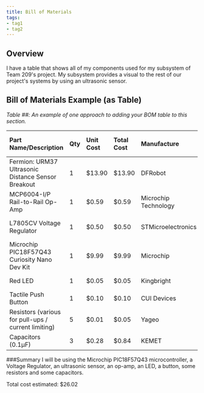```yaml
---
title: Bill of Materials
tags:
- tag1
- tag2
---
```


## Overview
I have a table that shows all of my components used for my subsystem of Team 209's project. My subsystem provides a visual to the rest of our project's systems by using an ultrasonic sensor.

## Bill of Materials Example (as Table)

*Table ##: An example of one approach to adding your BOM table to this section.*

| **Part Name/Description** | **Qty** | **Unit Cost** | **Total Cost** | **Manufacture** | **Manufacturer #** | **Vendor** | **Vendor Part #** | **Vendor Link** |**Datasheet Link** | **# Ordered** | **Date Ordered** | **# Recieved** | **Schematic Reference Designators** |
|:--------------------|:----|:---------------|:-----|:--------|:-----|:-----|:----|:-----|:-----|:-----|:-----|:-----|:-----|
Fermion: URM37 Ultrasonic Distance Sensor Breakout | 1 | $13.90 | $13.90 | DFRobot |	SEN0001 | Digikey | 1738-1027-ND | [Link](https://www.digikey.com/en/products/detail/dfrobot/SEN0001/6588449) | [Datasheet](https://mm.digikey.com/Volume0/opasdata/d220001/medias/docus/6063/SEN0001.pdf) | 1 | 2025-10-31 | 1 | U3 |
MCP6004-I/P Rail-to-Rail Op-Amp | 1 | $0.59 | $0.59 | Microchip Technology | MCP6004-I/P | Digikey | MCP6004-I/P-ND | [Link](https://www.digikey.com/en/products/detail/microchip-technology/MCP6004-I-P/523060) | [Datasheet](https://ww1.microchip.com/downloads/en/DeviceDoc/MCP6001-1R-1U-2-4-1-MHz-Low-Power-Op-Amp-DS20001733L.pdf) | 1 | 2025-10-31 | 1 | U14 |
L7805CV Voltage Regulator | 1 | $0.50 | $0.50 | STMicroelectronics | L7805CV | Digikey | 497-1443-5-ND | [Link](https://www.digikey.com/en/products/detail/stmicroelectronics/L7805CV/585964) | [Datasheet](https://www.st.com/content/ccc/resource/technical/document/datasheet/41/4f/b3/b0/12/d4/47/88/CD00000444.pdf/files/CD00000444.pdf/jcr:content/translations/en.CD00000444.pdf) | 1 | 2025-10-31 | 1 | U2 |
Microchip PIC18F57Q43 Curiosity Nano Dev Kit	| 1 | $9.99 | $9.99 | Microchip |	DM164150 | Microchip Direct | DM164150 | [Link](https://www.microchipdirect.com/dev-tools/DM164150?productLoaded=true&allDevTools=true) | [Datasheet](https://ww1.microchip.com/downloads/aemDocuments/documents/MCU08/ProductDocuments/DataSheets/PIC18F27-47-57Q43-Microcontroller-Data-Sheet-XLP-DS40002147.pdf) | 1 | 2025-10-31 | 1 | U1 | 
Red LED | 1 | $0.05 | $0.05 | Kingbright | WP710A10SRD14V | Digikey | 25610483 | [Link](https://www.digikey.com/en/products/detail/kingbright/WP710A10SRD14V/25610483) | [Datasheet](https://www.kingbrightusa.com/images/catalog/SPEC/WP710A10SRD14V.pdf) | 1 | 2025-10-31 | 1 | D1 |
Tactile Push Button | 1 | $0.10 | $0.10 | CUI Devices | TS02-66-60-BK-160-LCR-D | Digikey | 15634268 | [Link](https://www.digikey.com/en/products/detail/same-sky-formerly-cui-devices/TS02-66-60-BK-160-LCR-D/15634268) | [Datasheet](https://www.cuidevices.com/product/resource/ts02.pdf) | 1 | 2025-10-31 | 1 | SW1 |
Resistors (various for pull-ups / current limiting) | 5 | $0.01 | $0.05 | Yageo | RC0603FR-0710KL | Digikey | 732301 | [Link](https://www.digikey.com/en/products/detail/yageo/RC0603FR-0710KL/732301) | [Datasheet](https://www.yageogroup.com/content/datasheet/asset/file/PYU-RC_GROUP_51_ROHS_L) | 5 | 2025-10-31 | 5 | R1, R2, R3, R4, R5 |
Capacitors (0.1µF) | 3 | $0.28 | $0.84 | KEMET | C0805F104K5RACTU | PRLTA 109 | n/a | n/a | n/a | 3 | 2025-10-31 | 3 | C1, C2, C3 |

###Summary 
I will be using the Microchip PIC18F57Q43 microcontroller, a Voltage Regulator, an ultrasonic sensor, an op-amp, an LED, a button, some resistors and some capacitors.

Total cost estimated: $26.02
